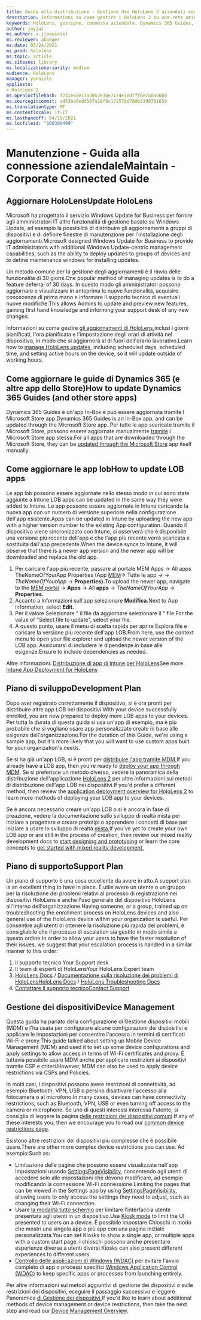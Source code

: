 ```yaml
---
title: Guida alla distribuzione - Gestione dei HoloLens 2 aziendali con Dynamics 365 Guides - Maintain
description: Informazioni su come gestire i HoloLens 2 su una rete aziendale connessa con Dynamics 365 Guides.
keywords: HoloLens, gestione, connessa aziendale, Dynamics 365 Guides, AAD, Azure AD, MDM, gestione dei dispositivi mobili
author: joyjaz
ms.author: v-jjaswinski
ms.reviewer: aboeger
ms.date: 03/24/2021
ms.prod: hololens
ms.topic: article
ms.sitesec: library
ms.localizationpriority: medium
audience: HoloLens
manager: yannisle
appliesto:
- HoloLens 2
ms.openlocfilehash: f231e65e17ab053e34e7174e1ed7ff6e7a0a56b8
ms.sourcegitcommit: ad53ba5edd567a18f0c172578d78db3190701650
ms.translationtype: MT
ms.contentlocale: it-IT
ms.lasthandoff: 04/19/2021
ms.locfileid: "108309499"
---
```

# <a name="maintain---corporate-connected-guide"></a><span data-ttu-id="9bf80-104">Manutenzione - Guida alla connessione aziendale</span><span class="sxs-lookup"><span data-stu-id="9bf80-104">Maintain - Corporate Connected Guide</span></span>

## <a name="update-hololens"></a><span data-ttu-id="9bf80-105">Aggiornare HoloLens</span><span class="sxs-lookup"><span data-stu-id="9bf80-105">Update HoloLens</span></span>

<span data-ttu-id="9bf80-106">Microsoft ha progettato il servizio Windows Update for Business per fornire agli amministratori IT altre funzionalità di gestione basate su Windows Update, ad esempio la possibilità di distribuire gli aggiornamenti a gruppi di dispositivi e di definire finestre di manutenzione per l'installazione degli aggiornamenti.</span><span class="sxs-lookup"><span data-stu-id="9bf80-106">Microsoft designed Windows Update for Business to provide IT administrators with additional Windows Update-centric management capabilities, such as the ability to deploy updates to groups of devices and to define maintenance windows for installing updates.</span></span>

<span data-ttu-id="9bf80-107">Un metodo comune per la gestione degli aggiornamenti è il rinvio delle funzionalità di 30 giorni.</span><span class="sxs-lookup"><span data-stu-id="9bf80-107">One popular method of managing updates is to do a feature deferral of 30 days.</span></span> <span data-ttu-id="9bf80-108">In questo modo gli amministratori possono aggiornare e visualizzare in anteprima le nuove funzionalità, acquisire conoscenze di prima mano e informare il supporto tecnico di eventuali nuove modifiche.</span><span class="sxs-lookup"><span data-stu-id="9bf80-108">This allows Admins to update and preview new features, gaining first hand knowledge and informing your support desk of any new changes.</span></span>

<span data-ttu-id="9bf80-109">Informazioni su come gestire [gli aggiornamenti di HoloLens,](https://docs.microsoft.com/hololens/hololens-updates)inclusi i giorni pianificati, l'ora pianificata e l'impostazione degli orari di attività nel dispositivo, in modo che si aggiornerà al di fuori dell'orario lavorativo.</span><span class="sxs-lookup"><span data-stu-id="9bf80-109">Learn how to [manage HoloLens updates](https://docs.microsoft.com/hololens/hololens-updates), including scheduled days, scheduled time, and setting active hours on the device, so it will update outside of working hours.</span></span>

## <a name="how-to-update-dynamics-365-guides-and-other-store-apps"></a><span data-ttu-id="9bf80-110">Come aggiornare le guide di Dynamics 365 (e altre app dello Store)</span><span class="sxs-lookup"><span data-stu-id="9bf80-110">How to update Dynamics 365 Guides (and other store apps)</span></span>

<span data-ttu-id="9bf80-111">Dynamics 365 Guides è un'app In-Box e può essere aggiornata tramite l Microsoft Store app.</span><span class="sxs-lookup"><span data-stu-id="9bf80-111">Dynamics 365 Guides is an In-Box app, and can be updated through the Microsoft Store app.</span></span> <span data-ttu-id="9bf80-112">Per tutte le app scaricate tramite il Microsoft Store, possono essere aggiornate manualmente [tramite](https://docs.microsoft.com/hololens/holographic-store-apps#update-apps) l Microsoft Store app stessa.</span><span class="sxs-lookup"><span data-stu-id="9bf80-112">For all apps that are downloaded through the Microsoft Store, they can be [updated through the Microsoft Store](https://docs.microsoft.com/hololens/holographic-store-apps#update-apps) app itself manually.</span></span>

## <a name="how-to-update-lob-apps"></a><span data-ttu-id="9bf80-113">Come aggiornare le app lob</span><span class="sxs-lookup"><span data-stu-id="9bf80-113">How to update LOB apps</span></span>

<span data-ttu-id="9bf80-114">Le app lob possono essere aggiornate nello stesso modo in cui sono state aggiunte a Intune.</span><span class="sxs-lookup"><span data-stu-id="9bf80-114">LOB apps can be updated in the same way they were added to Intune.</span></span> <span data-ttu-id="9bf80-115">Le app possono essere aggiornate in Intune caricando la nuova app con un numero di versione superiore nella configurazione dell'app esistente.</span><span class="sxs-lookup"><span data-stu-id="9bf80-115">Apps can be updated in Intune by uploading the new app with a higher version number to the existing App configuration.</span></span> <span data-ttu-id="9bf80-116">Quando il dispositivo viene sincronizzato con Intune, si osserverà che è disponibile una versione più recente dell'app e che l'app più recente verrà scaricata e sostituita dall'app precedente.</span><span class="sxs-lookup"><span data-stu-id="9bf80-116">When the device syncs to Intune, it will observe that there is a newer app version and the newer app will be downloaded and replace the old app.</span></span>

1. <span data-ttu-id="9bf80-117">Per caricare l'app più recente, passare al portale MEM Apps -> All apps TheNameOfYourApp Properties (App [MEM](https://endpoint.microsoft.com/#home)-> Tutte le app  ->     ->  *TheNameOfYourApp*  ->  **Properties).**</span><span class="sxs-lookup"><span data-stu-id="9bf80-117">To upload the newer app, navigate to the [MEM portal](https://endpoint.microsoft.com/#home) -> **Apps** -> All **apps** -> *TheNameOfYourApp* -> **Properties.**</span></span>
2. <span data-ttu-id="9bf80-118">Accanto a Informazioni sull'app selezionare **Modifica.**</span><span class="sxs-lookup"><span data-stu-id="9bf80-118">Next to App information, select **Edit.**</span></span>
3. <span data-ttu-id="9bf80-119">Per il valore Selezionare &quot; il file da aggiornare selezionare il &quot; file.</span><span class="sxs-lookup"><span data-stu-id="9bf80-119">For the value of &quot;Select file to update&quot;, select your file.</span></span>
4. <span data-ttu-id="9bf80-120">A questo punto, usare il menu di scelta rapida per aprire Esplora file e caricare la versione più recente dell'app LOB.</span><span class="sxs-lookup"><span data-stu-id="9bf80-120">From here, use the context menu to open your file explorer and upload the newer version of the LOB app.</span></span> <span data-ttu-id="9bf80-121">Assicurarsi di includere le dipendenze in base alle esigenze.</span><span class="sxs-lookup"><span data-stu-id="9bf80-121">Ensure to include dependencies as needed.</span></span>

<span data-ttu-id="9bf80-122">Altre informazioni: [Distribuzione di app di Intune per HoloLens](https://docs.microsoft.com/hololens/app-deploy-intune)</span><span class="sxs-lookup"><span data-stu-id="9bf80-122">See more: [Intune App Deployment for HoloLens](https://docs.microsoft.com/hololens/app-deploy-intune)</span></span>

## <a name="development-plan"></a><span data-ttu-id="9bf80-123">Piano di sviluppo</span><span class="sxs-lookup"><span data-stu-id="9bf80-123">Development Plan</span></span>

<span data-ttu-id="9bf80-124">Dopo aver registrato correttamente il dispositivo, si è ora pronti per distribuire altre app LOB nei dispositivi.</span><span class="sxs-lookup"><span data-stu-id="9bf80-124">With your device successfully enrolled, you are now prepared to deploy more LOB apps to your devices.</span></span> <span data-ttu-id="9bf80-125">Per tutta la durata di questa guida si usa un'app di esempio, ma è più probabile che si vogliano usare app personalizzate create in base alle esigenze dell'organizzazione.</span><span class="sxs-lookup"><span data-stu-id="9bf80-125">For the duration of this Guide, we're using a sample app, but it's more likely that you will want to use custom apps built for your organization's needs.</span></span>

<span data-ttu-id="9bf80-126">Se si ha già un'app LOB, si è pronti per [distribuire l'app tramite MDM.](https://docs.microsoft.com/hololens/app-deploy-intune)</span><span class="sxs-lookup"><span data-stu-id="9bf80-126">If you already have a LOB app, then you're ready to [deploy your app through MDM](https://docs.microsoft.com/hololens/app-deploy-intune).</span></span> <span data-ttu-id="9bf80-127">Se si preferisce un metodo diverso, vedere la panoramica della distribuzione dell'applicazione [HoloLens 2](https://docs.microsoft.com/hololens/app-deploy-overview) per altre informazioni sui metodi di distribuzione dell'app LOB nei dispositivi.</span><span class="sxs-lookup"><span data-stu-id="9bf80-127">If you'd prefer a different method, then review the [application deployment overview for HoloLens 2](https://docs.microsoft.com/hololens/app-deploy-overview) to learn more methods of deploying your LOB app to your devices.</span></span>

<span data-ttu-id="9bf80-128">Se è ancora necessario creare un'app LOB o si è ancora in fase di [](https://docs.microsoft.com/windows/mixed-reality/design/design) creazione, vedere la documentazione sullo sviluppo di realtà mista per iniziare a progettare e creare prototipi o apprendere i concetti di base per iniziare a usare lo sviluppo di realtà [mista.](https://docs.microsoft.com/windows/mixed-reality/discover/get-started-with-mr)</span><span class="sxs-lookup"><span data-stu-id="9bf80-128">If you've yet to create your own LOB app or are still in the process of creation, then review our mixed reality development docs to [start designing and prototyping](https://docs.microsoft.com/windows/mixed-reality/design/design) or learn the core concepts to [get started with mixed reality development.](https://docs.microsoft.com/windows/mixed-reality/discover/get-started-with-mr)</span></span>

## <a name="support-plan"></a><span data-ttu-id="9bf80-129">Piano di supporto</span><span class="sxs-lookup"><span data-stu-id="9bf80-129">Support Plan</span></span>

<span data-ttu-id="9bf80-130">Un piano di supporto è una cosa eccellente da avere in atto.</span><span class="sxs-lookup"><span data-stu-id="9bf80-130">A support plan is an excellent thing to have in place.</span></span> <span data-ttu-id="9bf80-131">È utile avere un utente o un gruppo per la risoluzione dei problemi relativi al processo di registrazione nei dispositivi HoloLens e anche l'uso generale del dispositivo HoloLens all'interno dell'organizzazione.</span><span class="sxs-lookup"><span data-stu-id="9bf80-131">Having someone, or a group, trained up on troubleshooting the enrollment process on HoloLens devices and also general use of the HoloLens device within your organization is useful.</span></span> <span data-ttu-id="9bf80-132">Per consentire agli utenti di ottenere la risoluzione più rapida dei problemi, è consigliabile che il processo di escalation sia gestito in modo simile a questo ordine:</span><span class="sxs-lookup"><span data-stu-id="9bf80-132">In order to allow your users to have the faster resolution of their issues, we suggest that your escalation process is handled in a similar manner to this order:</span></span>

1. <span data-ttu-id="9bf80-133">Il supporto tecnico.</span><span class="sxs-lookup"><span data-stu-id="9bf80-133">Your Support desk.</span></span>
2. <span data-ttu-id="9bf80-134">Il team di esperti di HoloLens</span><span class="sxs-lookup"><span data-stu-id="9bf80-134">Your HoloLens Expert team</span></span>
3. <span data-ttu-id="9bf80-135">[HoloLens Docs](https://docs.microsoft.com/hololens/)  /  [Documentazione sulla risoluzione dei problemi di HoloLens](https://docs.microsoft.com/hololens/hololens-troubleshooting)</span><span class="sxs-lookup"><span data-stu-id="9bf80-135">[HoloLens Docs](https://docs.microsoft.com/hololens/) / [HoloLens Troubleshooting Docs](https://docs.microsoft.com/hololens/hololens-troubleshooting)</span></span>
4. [<span data-ttu-id="9bf80-136">Contattare il supporto tecnico</span><span class="sxs-lookup"><span data-stu-id="9bf80-136">Contact Support</span></span>](https://support.serviceshub.microsoft.com/supportforbusiness/create?sapId=e9391227-fa6d-927b-0fff-f96288631b8f)

## <a name="device-management"></a><span data-ttu-id="9bf80-137">Gestione dei dispositivi</span><span class="sxs-lookup"><span data-stu-id="9bf80-137">Device Management</span></span>

<span data-ttu-id="9bf80-138">Questa guida ha parlato della configurazione di Gestione dispositivi mobili (MDM) e l'ha usata per configurare alcune configurazioni dei dispositivi e applicare le impostazioni per consentire l'accesso in termini di certificati Wi-Fi e proxy.</span><span class="sxs-lookup"><span data-stu-id="9bf80-138">This guide talked about setting up Mobile Device Management (MDM) and used it to set up some device configurations and apply settings to allow access in terms of Wi-Fi certificates and proxy.</span></span> <span data-ttu-id="9bf80-139">È tuttavia possibile usare MDM anche per applicare restrizioni ai dispositivi tramite CSP e criteri.</span><span class="sxs-lookup"><span data-stu-id="9bf80-139">However, MDM can also be used to apply device restrictions via CSPs and Policies.</span></span>

<span data-ttu-id="9bf80-140">In molti casi, i dispositivi possono avere restrizioni di connettività, ad esempio Bluetooth, VPN, USB o persino disattivare l'accesso alla fotocamera o al microfono.</span><span class="sxs-lookup"><span data-stu-id="9bf80-140">In many cases, devices can have connectivity restrictions, such as Bluetooth, VPN, USB or even turning off access to the camera or microphone.</span></span> <span data-ttu-id="9bf80-141">Se uno di questi interessi interessa l'utente, si consiglia di leggere la pagina [delle restrizioni dei dispositivi comuni](https://docs.microsoft.com/hololens/hololens-common-device-restrictions).</span><span class="sxs-lookup"><span data-stu-id="9bf80-141">If any of these interests you, then we encourage you to read our [common device restrictions page](https://docs.microsoft.com/hololens/hololens-common-device-restrictions).</span></span>

<span data-ttu-id="9bf80-142">Esistono altre restrizioni dei dispositivi più complesse che è possibile usare.</span><span class="sxs-lookup"><span data-stu-id="9bf80-142">There are other more complex device restrictions you can use.</span></span> <span data-ttu-id="9bf80-143">Ad esempio:</span><span class="sxs-lookup"><span data-stu-id="9bf80-143">Such as:</span></span>

- <span data-ttu-id="9bf80-144">Limitazione delle pagine che possono essere visualizzate nell'app Impostazioni usando [SettingsPageVisibility](https://docs.microsoft.com/hololens/settings-uri-list), consentendo agli utenti di accedere solo alle impostazioni che devono modificare, ad esempio modificando la connessione Wi-Fi connessione.</span><span class="sxs-lookup"><span data-stu-id="9bf80-144">Limiting the pages that can be viewed in the Settings app by using [SettingsPageVisibility](https://docs.microsoft.com/hololens/settings-uri-list), allowing users to only access the settings they need to adjust, such as changing their Wi-Fi connection.</span></span>
- <span data-ttu-id="9bf80-145">Usare [la modalità tutto schermo](https://docs.microsoft.com/hololens/hololens-kiosk) per limitare l'interfaccia utente presentata agli utenti in un dispositivo.</span><span class="sxs-lookup"><span data-stu-id="9bf80-145">Use [Kiosk mode](https://docs.microsoft.com/hololens/hololens-kiosk) to limit the UI presented to users on a device.</span></span> <span data-ttu-id="9bf80-146">È possibile impostare Chioschi in modo che mostri una singola app o più app con una pagina iniziale personalizzata.</span><span class="sxs-lookup"><span data-stu-id="9bf80-146">You can set Kiosks to show a single app, or multiple apps with a custom start page.</span></span> <span data-ttu-id="9bf80-147">I chioschi possono anche presentare esperienze diverse a utenti diversi.</span><span class="sxs-lookup"><span data-stu-id="9bf80-147">Kiosks can also present different experiences to different users.</span></span>
- <span data-ttu-id="9bf80-148">[Controllo delle applicazioni di Windows (WDAC)](https://docs.microsoft.com/hololens/windows-defender-application-control-wdac) per evitare l'avvio completo di app o processi specifici.</span><span class="sxs-lookup"><span data-stu-id="9bf80-148">[Windows Application Control (WDAC)](https://docs.microsoft.com/hololens/windows-defender-application-control-wdac) to keep specific apps or processes from launching entirely.</span></span>

<span data-ttu-id="9bf80-149">Per altre informazioni sui metodi aggiuntivi di gestione dei dispositivi o sulle restrizioni dei dispositivi, eseguire il passaggio successivo e leggere Panoramica [di Gestione dei dispositivi.](https://docs.microsoft.com/hololens/hololens-csp-policy-overview)</span><span class="sxs-lookup"><span data-stu-id="9bf80-149">If you'd like to learn about additional methods of device management or device restrictions, then take the next step and read our [Device Management Overview](https://docs.microsoft.com/hololens/hololens-csp-policy-overview).</span></span>





